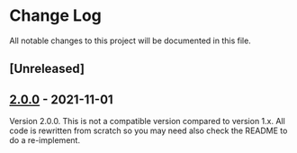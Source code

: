 # Change Log

All notable changes to this project will be documented in this file.

## [Unreleased]

## [2.0.0] - 2021-11-01

Version 2.0.0. This is not a compatible version compared to version 1.x. All code is rewritten from scratch so you may
need also check the README to do a re-implement.

[2.0.0]: https://github.com/onevcat/APNGKit/releases/tag/2.0.0
